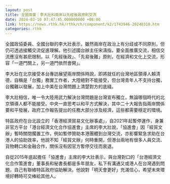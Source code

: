 ```yaml
---
layout: post
title: 全國兩會｜李大壯料兩岸以先經後政原則交流
date: 2024-03-10 07:47:45.000000000 +08:00
link: https://news.rthk.hk/rthk/ch/component/k2/1743946-20240310.htm
categories: rthk
---
```


全國政協委員、全國台聯的李大壯表示，雖然兩岸在政治上有分歧或不同原則，但仍可透過接觸交流促進理解。他引述國台辦主任宋濤指，要全面推廣交流，相信交流應沒有甚麽限制，以「先經後政」、「先易後難」原則，在經濟和文化上交流，形容「一道門關上，另一道門依然會開」。

李大壯在北京接受本台專訪展望兩岸關係時說，即將就任的台灣地區領導人賴清德，自稱是「台獨」務實工作者，大陸絕對不能接受，但台灣青年人不支持台獨，台獨難以發展，加上中美在台灣問題上清楚對方的底綫。

李大壯相信，唯一令大陸用武力解決台灣問題是台灣宣布獨立，無論哪個時代的北京領導人都不能接受。中央一直思考以和平方式解決，其中二十大報告指兩岸關係要和平發展，政府工作報告提出的任務大部分涉及經濟，這些都需要穩定的環境。

特區政府在台北設立的「香港經濟貿易文化辦事處」，自2021年起暫停運作，身兼非官方平台「港台經濟文化合作協進會」主席的李大壯說，「協進會」因「經貿文辦」暫時關閉擱置工作，例如暫停贊助本港團體到台灣交流，亦影響緊急求助在台港人的協助效率，他說不知「經貿文辦」何時重開，但港台兩地有很多人員交流、貨物轉口和金融合作，關係沒有因官方暫停交往而衰退。

自從2015年底起擔任「協進會」主席的李大壯表示，與台灣對口的「台港經濟文化合作策進會」董事長和秘書長都是多年朋友，私下有溝通又或港人在台灣遇到問題，自己有聯絡特區政府協助解決。他說對「明天會更好」充滿信心，希望未來環境好轉時可交棒給其他人。
